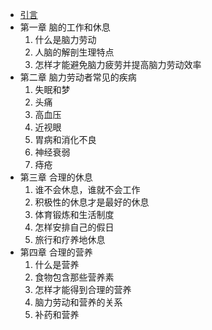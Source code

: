 - [引言](./引言.md)
- 第一章 脑的工作和休息
    1. 什么是脑力劳动
    2. 人脑的解剖生理特点
    3. 怎样才能避免脑力疲劳并提高脑力劳动效率
- 第二章 脑力劳动者常见的疾病
    1. 失眠和梦
    2. 头痛
    3. 高血压
    4. 近视眼
    5. 胃病和消化不良
    6. 神经衰弱
    7. 痔疮
- 第三章 合理的休息
    1. 谁不会休息，谁就不会工作
    2. 积极性的休息才是最好的休息
    3. 体育锻炼和生活制度
    4. 怎样安排自己的假日
    5. 旅行和疗养地休息
- 第四章 合理的营养
    1. 什么是营养
    2. 食物包含那些营养素
    3. 怎样才能得到合理的营养
    4. 脑力劳动和营养的关系
    5. 补药和营养